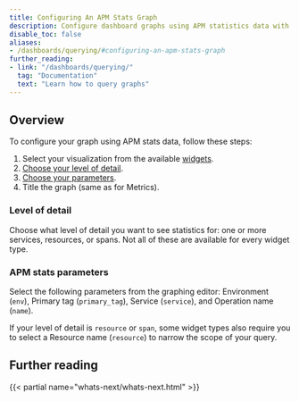 ```yaml
---
title: Configuring An APM Stats Graph
description: Configure dashboard graphs using APM statistics data with proper levels of detail and parameter selection.
disable_toc: false
aliases:
- /dashboards/querying/#configuring-an-apm-stats-graph
further_reading:
- link: "/dashboards/querying/"
  tag: "Documentation"
  text: "Learn how to query graphs"
---
```


## Overview

To configure your graph using APM stats data, follow these steps:

1. Select your visualization from the available [widgets][1].
2. [Choose your level of detail](#level-of-detail).
3. [Choose your parameters](#apm-stats-parameters).
4. Title the graph (same as for Metrics).

### Level of detail
Choose what level of detail you want to see statistics for: one or more services, resources, or spans. Not all of these are available for every widget type.

### APM stats parameters
Select the following parameters from the graphing editor: Environment (`env`), Primary tag (`primary_tag`), Service (`service`), and Operation name (`name`).

If your level of detail is `resource` or `span`, some widget types also require you to select a Resource name (`resource`) to narrow the scope of your query.

## Further reading

{{< partial name="whats-next/whats-next.html" >}}

[1]: /dashboards/widgets/